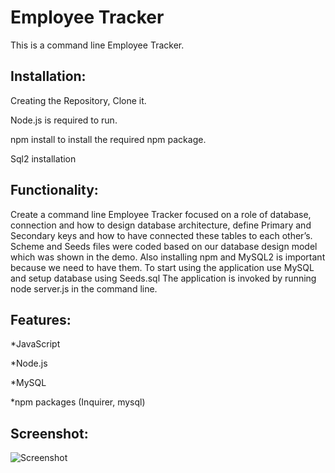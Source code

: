 # Employee Tracker

This is a command line Employee Tracker. 

## Installation:

Creating the Repository, Clone it.

Node.js is required to run.

npm install to install the required npm package.

Sql2 installation

## Functionality:

Create a command line Employee Tracker focused on a role of database, connection and how to design database architecture, define Primary and Secondary keys and how to have connected these tables to each other’s.
Scheme and Seeds files were coded based on our database design model which was shown in the demo. 
 Also installing npm and MySQL2 is important because we need to have them.
To start using the application use MySQL and setup database using Seeds.sql 
The application is invoked by running node server.js in the command line.


## Features:

*JavaScript

*Node.js

*MySQL

*npm packages (Inquirer, mysql)


## Screenshot:

![Screenshot](notetake.jpg) 